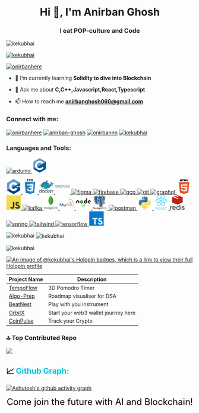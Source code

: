 <h1 align="center">Hi 👋, I'm Anirban Ghosh</h1>
<h3 align="center">I eat POP-culture and Code</h3>

<p align="left"> <img src="https://komarev.com/ghpvc/?username=kekubhai&label=Profile%20views&color=0e75b6&style=flat" alt="kekubhai" /> </p>

<p align="left"> <a href="https://github.com/ryo-ma/github-profile-trophy"><img src="https://github-profile-trophy.vercel.app/?username=kekubhai" alt="kekubhai" /></a> </p>

<p align="left"> <a href="https://twitter.com/onirbanhere" target="blank"><img src="https://img.shields.io/twitter/follow/onirbanhere?logo=twitter&style=for-the-badge" alt="onirbanhere" /></a> </p>

- 🌱 I’m currently learning **Solidity to dive into Blockchain**

- 💬 Ask me about **C,C++,Javascript,React,Typescript**

- 📫 How to reach me **anirbanghosh060@gmail.com**

<h3 align="left">Connect with me:</h3>
<p align="left">
<a href="https://twitter.com/onirbanhere" target="blank"><img align="center" src="https://raw.githubusercontent.com/rahuldkjain/github-profile-readme-generator/master/src/images/icons/Social/twitter.svg" alt="onirbanhere" height="30" width="40" /></a>
<a href="https://linkedin.com/in/anirban-ghosh010" target="blank"><img align="center" src="https://raw.githubusercontent.com/rahuldkjain/github-profile-readme-generator/master/src/images/icons/Social/linked-in-alt.svg" alt="anirban-ghosh" height="30" width="40" /></a>
<a href="https://instagram.com/onirbannn" target="blank"><img align="center" src="https://raw.githubusercontent.com/rahuldkjain/github-profile-readme-generator/master/src/images/icons/Social/instagram.svg" alt="onirbannn" height="30" width="40" /></a>
<a href="https://www.leetcode.com/kekubhai" target="blank"><img align="center" src="https://raw.githubusercontent.com/rahuldkjain/github-profile-readme-generator/master/src/images/icons/Social/leet-code.svg" alt="kekubhai" height="30" width="40" /></a>
</p>

<h3 align="left">Languages and Tools:</h3>
<p align="left"> 
  <a href="https://www.arduino.cc/" target="_blank" rel="noreferrer"> 
    <img src="https://cdn.worldvectorlogo.com/logos/arduino-1.svg" alt="arduino" width="40" height="40"/> 
  </a> 
  <a href="https://www.cprogramming.com/" target="_blank" rel="noreferrer"> 
    <img src="https://raw.githubusercontent.com/devicons/devicon/master/icons/c/c-original.svg" alt="c" width="40" height="40"/> 
  </a> 
  <!-- Add the rest of your icons here -->
  
<a href="https://www.w3schools.com/cpp/" target="_blank" rel="noreferrer"> <img src="https://raw.githubusercontent.com/devicons/devicon/master/icons/cplusplus/cplusplus-original.svg" alt="cplusplus" width="40" height="40"/> </a> <a href="https://www.w3schools.com/css/" target="_blank" rel="noreferrer"> <img src="https://raw.githubusercontent.com/devicons/devicon/master/icons/css3/css3-original-wordmark.svg" alt="css3" width="40" height="40"/> </a> <a href="https://www.docker.com/" target="_blank" rel="noreferrer"> <img src="https://raw.githubusercontent.com/devicons/devicon/master/icons/docker/docker-original-wordmark.svg" alt="docker" width="40" height="40"/> </a> <a href="https://expressjs.com" target="_blank" rel="noreferrer"> <img src="https://raw.githubusercontent.com/devicons/devicon/master/icons/express/express-original-wordmark.svg" alt="express" width="40" height="40"/> </a> <a href="https://www.figma.com/" target="_blank" rel="noreferrer"> <img src="https://www.vectorlogo.zone/logos/figma/figma-icon.svg" alt="figma" width="40" height="40"/> </a> <a href="https://firebase.google.com/" target="_blank" rel="noreferrer"> <img src="https://www.vectorlogo.zone/logos/firebase/firebase-icon.svg" alt="firebase" width="40" height="40"/> </a> <a href="https://cloud.google.com" target="_blank" rel="noreferrer"> <img src="https://www.vectorlogo.zone/logos/google_cloud/google_cloud-icon.svg" alt="gcp" width="40" height="40"/> </a> <a href="https://git-scm.com/" target="_blank" rel="noreferrer"> <img src="https://www.vectorlogo.zone/logos/git-scm/git-scm-icon.svg" alt="git" width="40" height="40"/> </a> <a href="https://graphql.org" target="_blank" rel="noreferrer"> <img src="https://www.vectorlogo.zone/logos/graphql/graphql-icon.svg" alt="graphql" width="40" height="40"/> </a> <a href="https://www.w3.org/html/" target="_blank" rel="noreferrer"> <img src="https://raw.githubusercontent.com/devicons/devicon/master/icons/html5/html5-original-wordmark.svg" alt="html5" width="40" height="40"/> </a> <a href="https://developer.mozilla.org/en-US/docs/Web/JavaScript" target="_blank" rel="noreferrer"> <img src="https://raw.githubusercontent.com/devicons/devicon/master/icons/javascript/javascript-original.svg" alt="javascript" width="40" height="40"/> </a> <a href="https://kafka.apache.org/" target="_blank" rel="noreferrer"> <img src="https://www.vectorlogo.zone/logos/apache_kafka/apache_kafka-icon.svg" alt="kafka" width="40" height="40"/> </a> <a href="https://www.mongodb.com/" target="_blank" rel="noreferrer"> <img src="https://raw.githubusercontent.com/devicons/devicon/master/icons/mongodb/mongodb-original-wordmark.svg" alt="mongodb" width="40" height="40"/> </a> <a href="https://www.mysql.com/" target="_blank" rel="noreferrer"> <img src="https://raw.githubusercontent.com/devicons/devicon/master/icons/mysql/mysql-original-wordmark.svg" alt="mysql" width="40" height="40"/> </a> <a href="https://nodejs.org" target="_blank" rel="noreferrer"> <img src="https://raw.githubusercontent.com/devicons/devicon/master/icons/nodejs/nodejs-original-wordmark.svg" alt="nodejs" width="40" height="40"/> </a> <a href="https://www.postgresql.org" target="_blank" rel="noreferrer"> <img src="https://raw.githubusercontent.com/devicons/devicon/master/icons/postgresql/postgresql-original-wordmark.svg" alt="postgresql" width="40" height="40"/> </a> <a href="https://postman.com" target="_blank" rel="noreferrer"> <img src="https://www.vectorlogo.zone/logos/getpostman/getpostman-icon.svg" alt="postman" width="40" height="40"/> </a> <a href="https://www.python.org" target="_blank" rel="noreferrer"> <img src="https://raw.githubusercontent.com/devicons/devicon/master/icons/python/python-original.svg" alt="python" width="40" height="40"/> </a> <a href="https://reactjs.org/" target="_blank" rel="noreferrer"> <img src="https://raw.githubusercontent.com/devicons/devicon/master/icons/react/react-original-wordmark.svg" alt="react" width="40" height="40"/> </a> <a href="https://redis.io" target="_blank" rel="noreferrer"> <img src="https://raw.githubusercontent.com/devicons/devicon/master/icons/redis/redis-original-wordmark.svg" alt="redis" width="40" height="40"/> </a> <a href="https://spring.io/" target="_blank" rel="noreferrer"> <img src="https://www.vectorlogo.zone/logos/springio/springio-icon.svg" alt="spring" width="40" height="40"/> </a> <a href="https://tailwindcss.com/" target="_blank" rel="noreferrer"> <img src="https://www.vectorlogo.zone/logos/tailwindcss/tailwindcss-icon.svg" alt="tailwind" width="40" height="40"/> </a> <a href="https://www.tensorflow.org" target="_blank" rel="noreferrer"> <img src="https://www.vectorlogo.zone/logos/tensorflow/tensorflow-icon.svg" alt="tensorflow" width="40" height="40"/> </a> <a href="https://www.typescriptlang.org/" target="_blank" rel="noreferrer"> <img src="https://raw.githubusercontent.com/devicons/devicon/master/icons/typescript/typescript-original.svg" alt="typescript" width="40" height="40"/> </a> </p>
</p>

<p><img align="left" src="https://github-readme-stats.vercel.app/api/top-langs?username=kekubhai&show_icons=true&locale=en&layout=compact" alt="kekubhai" /></p>

<p>&nbsp;<img align="center" src="https://github-readme-stats.vercel.app/api?username=kekubhai&show_icons=true&locale=en" alt="kekubhai" /></p>

<p><img align="center" src="https://github-readme-streak-stats.herokuapp.com/?user=kekubhai&" alt="kekubhai" /></p>
<!-- Adding the requested image with text -->


[![An image of @kekubhai's Holopin badges, which is a link to view their full Holopin profile](https://holopin.me/kekubhai)](https://holopin.io/@kekubhai)


| Project Name                                               | Description                  |
| ---------------------------------------------------------- | ---------------------------- |
| [TempoFlow](https://66fad4069243881f2dceed81--voluble-kashata-684138.netlify.app/)   | 3D Pomodro Timer        |
| [Algo-Prep](https://algo-path.vercel.app/)      | Roadmap visualiser for DSA    |
| [BeatNest](https://beatnext.vercel.app/)     | Play with you instrument |
| [OrbitX](https://orbitx-ecru.vercel.app/)    | Start your web3 wallet journey here |
|[CoinPulse](https://coinpulsenew.netlify.app/) |Track your Crypto|

### 🔝 Top Contributed Repo
![](https://github-contributor-stats.vercel.app/api?username=kekubhai&limit=5&theme=dark&combine_all_yearly_contributions=false)

<p><h2 style="text-decoration: none; cursor: none;">📈  <span style="color: #00c2e0">Github Graph:</span></h2></p>



[![Ashutosh's github activity graph](https://github-readme-activity-graph.vercel.app/graph?username=kekubhai&bg_color=02011e&color=ffffff&line=37ff00&point=ffffff&area=true&hide_border=true)](https://github.com/ashutosh00710/github-readme-activity-graph)

<p align="center">
  <span style="color:black; font-size:24px;">Come join the future with AI and Blockchain!</span>
</p>


